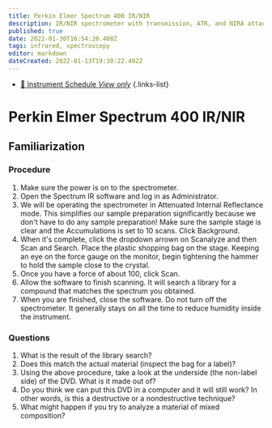 ```yaml
---
title: Perkin Elmer Spectrum 400 IR/NIR
description: IR/NIR spectrometer with transmission, ATR, and NIRA attachements. A temperature controlled cell is also available.
published: true
date: 2022-01-30T16:54:20.408Z
tags: infrared, spectroscopy
editor: markdown
dateCreated: 2022-01-13T19:30:22.402Z
---
```


- [:calendar: Instrument Schedule *View only*](https://instrumentschedule.com/fom/viewonly?eid=2339&p=bsjRpe83hD)
{.links-list}

# Perkin Elmer Spectrum 400 IR/NIR

## Familiarization

### Procedure

 1. Make sure the power is on to the spectrometer.
 2. Open the Spectrum IR software and log in as Administrator.
 3. We will be operating the spectrometer in Attenuated Internal Reflectance mode. This simplifies our sample preparation significantly because we don't have to do any sample preparation! Make sure the sample stage is clear and the Accumulations is set to 10 scans. Click Background.
 4. When it's complete, click the dropdown arrown on Scanalyze and then Scan and Search. Place the plastic shopping bag on the stage. Keeping an eye on the force gauge on the monitor, begin tightening the hammer to hold the sample close to the crystal.
 6. Once you have a force of about 100, click Scan.
 7. Allow the software to finish scanning. It will search a library for a compound that matches the spectrum you obtained.
 8. When you are finished, close the software. Do not turn off the spectrometer. It generally stays on all the time to reduce humidity inside the instrument.

### Questions

 1. What is the result of the library search?
 2. Does this match the actual material (inspect the bag for a label)?
 3. Using the above procedure, take a look at the underside (the non-label side) of the DVD. What is it made out of?
 4. Do you think we can put this DVD in a computer and it will still work? In other words, is this a destructive or a nondestructive technique?
 4. What might happen if you try to analyze a material of mixed composition?

